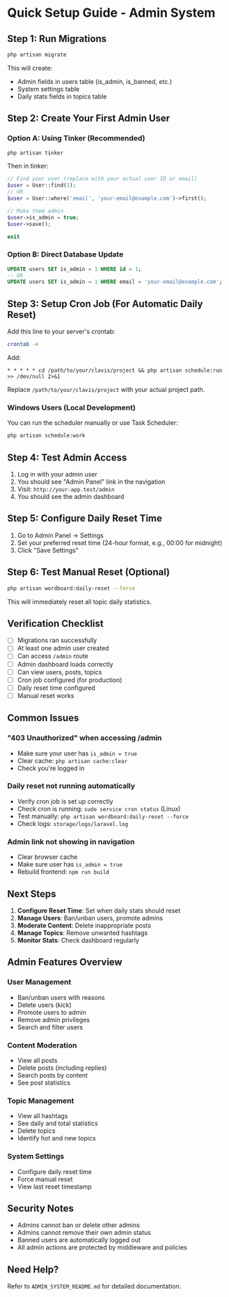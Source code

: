 # Quick Setup Guide - Admin System

## Step 1: Run Migrations
```bash
php artisan migrate
```

This will create:
- Admin fields in users table (is_admin, is_banned, etc.)
- System settings table
- Daily stats fields in topics table

## Step 2: Create Your First Admin User

### Option A: Using Tinker (Recommended)
```bash
php artisan tinker
```

Then in tinker:
```php
// Find your user (replace with your actual user ID or email)
$user = User::find(1);
// OR
$user = User::where('email', 'your-email@example.com')->first();

// Make them admin
$user->is_admin = true;
$user->save();

exit
```

### Option B: Direct Database Update
```sql
UPDATE users SET is_admin = 1 WHERE id = 1;
-- OR
UPDATE users SET is_admin = 1 WHERE email = 'your-email@example.com';
```

## Step 3: Setup Cron Job (For Automatic Daily Reset)

Add this line to your server's crontab:
```bash
crontab -e
```

Add:
```
* * * * * cd /path/to/your/clavis/project && php artisan schedule:run >> /dev/null 2>&1
```

Replace `/path/to/your/clavis/project` with your actual project path.

### Windows Users (Local Development)
You can run the scheduler manually or use Task Scheduler:
```bash
php artisan schedule:work
```

## Step 4: Test Admin Access

1. Log in with your admin user
2. You should see "Admin Panel" link in the navigation
3. Visit: `http://your-app.test/admin`
4. You should see the admin dashboard

## Step 5: Configure Daily Reset Time

1. Go to Admin Panel → Settings
2. Set your preferred reset time (24-hour format, e.g., 00:00 for midnight)
3. Click "Save Settings"

## Step 6: Test Manual Reset (Optional)

```bash
php artisan wordboard:daily-reset --force
```

This will immediately reset all topic daily statistics.

## Verification Checklist

- [ ] Migrations ran successfully
- [ ] At least one admin user created
- [ ] Can access `/admin` route
- [ ] Admin dashboard loads correctly
- [ ] Can view users, posts, topics
- [ ] Cron job configured (for production)
- [ ] Daily reset time configured
- [ ] Manual reset works

## Common Issues

### "403 Unauthorized" when accessing /admin
- Make sure your user has `is_admin = true`
- Clear cache: `php artisan cache:clear`
- Check you're logged in

### Daily reset not running automatically
- Verify cron job is set up correctly
- Check cron is running: `sudo service cron status` (Linux)
- Test manually: `php artisan wordboard:daily-reset --force`
- Check logs: `storage/logs/laravel.log`

### Admin link not showing in navigation
- Clear browser cache
- Make sure user has `is_admin = true`
- Rebuild frontend: `npm run build`

## Next Steps

1. **Configure Reset Time**: Set when daily stats should reset
2. **Manage Users**: Ban/unban users, promote admins
3. **Moderate Content**: Delete inappropriate posts
4. **Manage Topics**: Remove unwanted hashtags
5. **Monitor Stats**: Check dashboard regularly

## Admin Features Overview

### User Management
- Ban/unban users with reasons
- Delete users (kick)
- Promote users to admin
- Remove admin privileges
- Search and filter users

### Content Moderation
- View all posts
- Delete posts (including replies)
- Search posts by content
- See post statistics

### Topic Management
- View all hashtags
- See daily and total statistics
- Delete topics
- Identify hot and new topics

### System Settings
- Configure daily reset time
- Force manual reset
- View last reset timestamp

## Security Notes

- Admins cannot ban or delete other admins
- Admins cannot remove their own admin status
- Banned users are automatically logged out
- All admin actions are protected by middleware and policies

## Need Help?

Refer to `ADMIN_SYSTEM_README.md` for detailed documentation.
